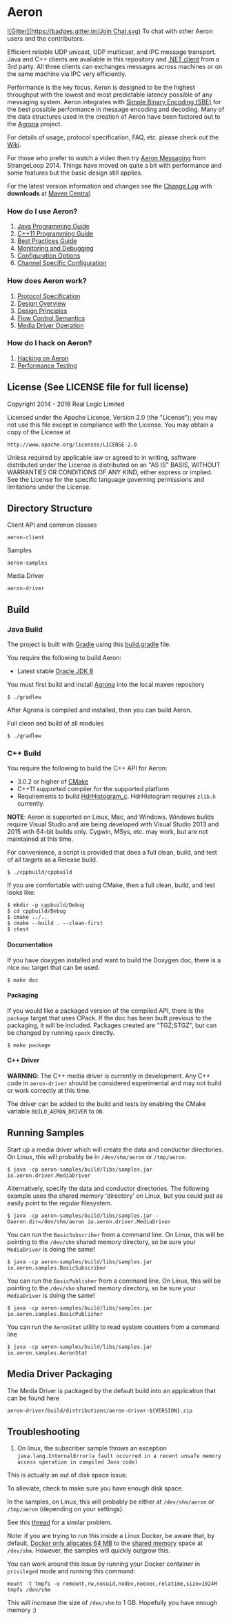 Aeron
=====

[![Gitter](https://badges.gitter.im/Join Chat.svg)](https://gitter.im/real-logic/Aeron?utm_source=badge&utm_medium=badge&utm_campaign=pr-badge&utm_content=badge) To chat with other Aeron users and the contributors.

Efficient reliable UDP unicast, UDP multicast, and IPC message transport. Java and C++ clients are available in this repository and [.NET client](https://github.com/AdaptiveConsulting/Aeron.NET) from a 3rd party. All three clients can exchanges messages across machines or on the same machine via IPC very efficiently.

Performance is the key focus. Aeron is designed to be the highest throughput with the lowest and most predictable latency possible of any messaging system. Aeron integrates with [Simple Binary Encoding (SBE)](https://github.com/real-logic/simple-binary-encoding) for the best possible performance in message encoding and decoding. Many of the data structures used in the creation of Aeron have been factored out to the [Agrona](https://github.com/real-logic/Agrona) project.

For details of usage, protocol specification, FAQ, etc. please check out the
[Wiki](https://github.com/real-logic/Aeron/wiki).

For those who prefer to watch a video then try [Aeron Messaging](https://www.youtube.com/watch?v=tM4YskS94b0) from StrangeLoop 2014. Things have moved on quite a bit with performance and some features but the basic design still applies.

For the latest version information and changes see the [Change Log](https://github.com/real-logic/Aeron/wiki/Change-Log) with **downloads** at [Maven Central](http://search.maven.org/#search%7Cga%7C1%7CAeron).

### How do I use Aeron?

1. [Java Programming Guide](https://github.com/real-logic/Aeron/wiki/Java-Programming-Guide)
1. [C++11 Programming Guide](https://github.com/real-logic/Aeron/wiki/Cpp-Programming-Guide)
1. [Best Practices Guide](https://github.com/real-logic/Aeron/wiki/Best-Practices-Guide)
1. [Monitoring and Debugging](https://github.com/real-logic/Aeron/wiki/Monitoring-and-Debugging)
1. [Configuration Options](https://github.com/real-logic/Aeron/wiki/Configuration-Options)
1. [Channel Specific Configuration](https://github.com/real-logic/Aeron/wiki/Channel-Configuration)

### How does Aeron work?

1. [Protocol Specification](https://github.com/real-logic/Aeron/wiki/Protocol-Specification)
1. [Design Overview](https://github.com/real-logic/Aeron/wiki/Design-Overview)
1. [Design Principles](https://github.com/real-logic/Aeron/wiki/Design-Principles)
1. [Flow Control Semantics](https://github.com/real-logic/Aeron/wiki/Flow-Control)
1. [Media Driver Operation](https://github.com/real-logic/Aeron/wiki/Media-Driver-Operation)

### How do I hack on Aeron?

1. [Hacking on Aeron](https://github.com/real-logic/Aeron/wiki/Hacking-on-Aeron)
1. [Performance Testing](https://github.com/real-logic/Aeron/wiki/Performance-Testing)

License (See LICENSE file for full license)
-------------------------------------------
Copyright 2014 - 2016 Real Logic Limited

Licensed under the Apache License, Version 2.0 (the "License");
you may not use this file except in compliance with the License.
You may obtain a copy of the License at

    http://www.apache.org/licenses/LICENSE-2.0

Unless required by applicable law or agreed to in writing, software
distributed under the License is distributed on an "AS IS" BASIS,
WITHOUT WARRANTIES OR CONDITIONS OF ANY KIND, either express or implied.
See the License for the specific language governing permissions and
limitations under the License.

Directory Structure
-------------------

Client API and common classes

    aeron-client

Samples

    aeron-samples

Media Driver

    aeron-driver


Build
-----

### Java Build

The project is built with [Gradle](http://gradle.org/) using this [build.gradle](https://github.com/real-logic/Aeron/blob/master/build.gradle) file.

You require the following to build Aeron:

* Latest stable [Oracle JDK 8](http://www.oracle.com/technetwork/java/)

You must first build and install [Agrona](https://github.com/real-logic/Agrona) into the local maven repository

    $ ./gradlew

After Agrona is compiled and installed, then you can build Aeron.

Full clean and build of all modules

    $ ./gradlew
    
### C++ Build

You require the following to build the C++ API for Aeron:

* 3.0.2 or higher of [CMake](http://www.cmake.org/)
* C++11 supported compiler for the supported platform
* Requirements to build [HdrHistogram_c](https://github.com/HdrHistogram/HdrHistogram_c). HdrHistogram requires `zlib.h` currently.

__NOTE__: Aeron is supported on Linux, Mac, and Windows. Windows builds require Visual Studio and are being developed
with Visual Studio 2013 and 2015 with 64-bit builds only. Cygwin, MSys, etc. may work, but are not maintained at this time.

For convenience, a script is provided that does a full clean, build, and test of all targets as a Release build.

    $ ./cppbuild/cppbuild

If you are comfortable with using CMake, then a full clean, build, and test looks like:

    $ mkdir -p cppbuild/Debug
    $ cd cppbuild/Debug
    $ cmake ../..
    $ cmake --build . --clean-first
    $ ctest

#### Documentation

If you have doxygen installed and want to build the Doxygen doc, there is a nice `doc` target that can be used.

    $ make doc
    
#### Packaging

If you would like a packaged version of the compiled API, there is the `package` target that uses CPack. If the doc
has been built previous to the packaging, it will be included. Packages created are "TGZ;STGZ", but can be changed
by running `cpack` directly.

    $ make package

#### C++ Driver

__WARNING__: The C++ media driver is currently in development. Any C++ code in `aeron-driver` should be considered experimental
and may not build or work correctly at this time.

The driver can be added to the build and tests by enabling the CMake variable `BUILD_AERON_DRIVER` to `ON`.

Running Samples
---------------

Start up a media driver which will create the data and conductor directories. On Linux, this will probably be in `/dev/shm/aeron` or `/tmp/aeron`.

    $ java -cp aeron-samples/build/libs/samples.jar io.aeron.driver.MediaDriver

Alternatively, specify the data and conductor directories. The following example uses the shared memory 'directory' on Linux, but you could just as easily point to the regular filesystem.

    $ java -cp aeron-samples/build/libs/samples.jar -Daeron.dir=/dev/shm/aeron io.aeron.driver.MediaDriver

You can run the `BasicSubscriber` from a command line. On Linux, this will be pointing to the `/dev/shm` shared memory directory, so be sure your `MediaDriver` is doing the same!

    $ java -cp aeron-samples/build/libs/samples.jar io.aeron.samples.BasicSubscriber
    
You can run the `BasicPublisher` from a command line. On Linux, this will be pointing to the `/dev/shm` shared memory directory, so be sure your `MediaDriver` is doing the same!

    $ java -cp aeron-samples/build/libs/samples.jar io.aeron.samples.BasicPublisher

You can run the `AeronStat` utility to read system counters from a command line
    
    $ java -cp aeron-samples/build/libs/samples.jar io.aeron.samples.AeronStat


Media Driver Packaging
----------------------

The Media Driver is packaged by the default build into an application that can be found here

    aeron-driver/build/distributions/aeron-driver-${VERSION}.zip


Troubleshooting
---------------

1. On linux, the subscriber sample throws an exception `java.lang.InternalError(a fault occurred in a recent unsafe memory access operation in compiled Java code)`

  This is actually an out of disk space issue.
  
  To alleviate, check to make sure you have enough disk space.

  In the samples, on Linux, this will probably be either at `/dev/shm/aeron` or `/tmp/aeron` (depending on your settings).

  See this [thread](https://issues.apache.org/jira/browse/CASSANDRA-5737?focusedCommentId=14251018&page=com.atlassian.jira.plugin.system.issuetabpanels:comment-tabpanel#comment-14251018) for a similar problem.
  
  Note: if you are trying to run this inside a Linux Docker, be aware that, by default, [Docker only allocates 64 MB](https://github.com/docker/docker/issues/2606) to the [shared memory](https://www.google.com/url?sa=t&rct=j&q=&esrc=s&source=web&cd=1&ved=0CB8QFjAA&url=http%3A%2F%2Fwww.cyberciti.biz%2Ftips%2Fwhat-is-devshm-and-its-practical-usage.html&ei=NBEPVcfzLZLWoASv8IKYCA&usg=AFQjCNHwBF2R9m4v_Z9pyNlunei2gH-ssA&sig2=VzzxpzRAGoHRjpH_MhRL8w&bvm=bv.88528373,d.cGU) space at `/dev/shm`. However, the samples will quickly outgrow this.
  
  You can work around this issue by running your Docker container in `privileged` mode and running this command:
  
  `mount -t tmpfs -o remount,rw,nosuid,nodev,noexec,relatime,size=1024M tmpfs /dev/shm`

  This will increase the size of `/dev/shm` to 1 GB. Hopefully you have enough memory :)

  
